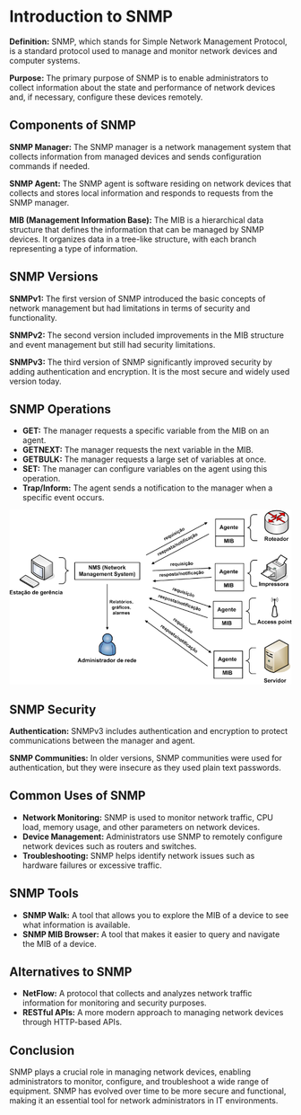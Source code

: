 # Introduction to SNMP

**Definition:** SNMP, which stands for Simple Network Management Protocol, is a standard protocol used to manage and monitor network devices and computer systems.

**Purpose:** The primary purpose of SNMP is to enable administrators to collect information about the state and performance of network devices and, if necessary, configure these devices remotely.

## Components of SNMP
**SNMP Manager:** The SNMP manager is a network management system that collects information from managed devices and sends configuration commands if needed.

**SNMP Agent:** The SNMP agent is software residing on network devices that collects and stores local information and responds to requests from the SNMP manager.

**MIB (Management Information Base):** The MIB is a hierarchical data structure that defines the information that can be managed by SNMP devices. It organizes data in a tree-like structure, with each branch representing a type of information.

## SNMP Versions
**SNMPv1:** The first version of SNMP introduced the basic concepts of network management but had limitations in terms of security and functionality.

**SNMPv2:** The second version included improvements in the MIB structure and event management but still had security limitations.

**SNMPv3:** The third version of SNMP significantly improved security by adding authentication and encryption. It is the most secure and widely used version today.

## SNMP Operations
- **GET:** The manager requests a specific variable from the MIB on an agent.
- **GETNEXT:** The manager requests the next variable in the MIB.
- **GETBULK:** The manager requests a large set of variables at once.
- **SET:** The manager can configure variables on the agent using this operation.
- **Trap/Inform:** The agent sends a notification to the manager when a specific event occurs.

<div>
<img src="img/snmp.png"/>
</div>

## SNMP Security
**Authentication:** SNMPv3 includes authentication and encryption to protect communications between the manager and agent.

**SNMP Communities:** In older versions, SNMP communities were used for authentication, but they were insecure as they used plain text passwords.

## Common Uses of SNMP
- **Network Monitoring:** SNMP is used to monitor network traffic, CPU load, memory usage, and other parameters on network devices.
- **Device Management:** Administrators use SNMP to remotely configure network devices such as routers and switches.
- **Troubleshooting:** SNMP helps identify network issues such as hardware failures or excessive traffic.

## SNMP Tools
- **SNMP Walk:** A tool that allows you to explore the MIB of a device to see what information is available.
- **SNMP MIB Browser:** A tool that makes it easier to query and navigate the MIB of a device.

## Alternatives to SNMP
- **NetFlow:** A protocol that collects and analyzes network traffic information for monitoring and security purposes.
- **RESTful APIs:** A more modern approach to managing network devices through HTTP-based APIs.

## Conclusion
SNMP plays a crucial role in managing network devices, enabling administrators to monitor, configure, and troubleshoot a wide range of equipment. SNMP has evolved over time to be more secure and functional, making it an essential tool for network administrators in IT environments.
